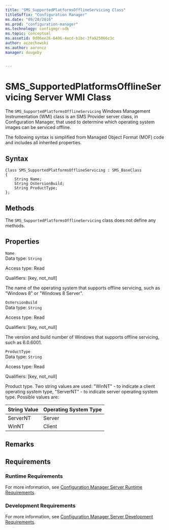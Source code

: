 ```yaml
---
title: "SMS_SupportedPlatformsOfflineServicing Class"
titleSuffix: "Configuration Manager"
ms.date: "09/20/2016"
ms.prod: "configuration-manager"
ms.technology: configmgr-sdk
ms.topic: conceptual
ms.assetid: 0d06ee26-6406-4acd-b1bc-3fa925066c3c
author: aczechowski
ms.author: aaroncz
manager: dougeby


---
```

# SMS_SupportedPlatformsOfflineServicing Server WMI Class
The `SMS_SupportedPlatformsOfflineServicing` Windows Management Instrumentation (WMI) class is an SMS Provider server class, in Configuration Manager, that used to determine which operating system images can be serviced offline.  

 The following syntax is simplified from Managed Object Format (MOF) code and includes all inherited properties.  

## Syntax  

```  
Class SMS_SupportedPlatformsOfflineServicing : SMS_BaseClass  
{  
    String Name;  
    String OsVersionBuild;  
    String ProductType;  
};  
```  

## Methods  
 The `SMS_SupportedPlatformsOfflineServicing` class does not define any methods.  

## Properties  
 `Name`  
 Data type: `String`  

 Access type: Read  

 Qualifiers: [key, not_null]  

 The name of the operating system that supports offline servicing, such as "Windows 8" or "Windows 8 Server".  

 `OsVersionBuild`  
 Data type: `String`  

 Access type: Read  

 Qualifiers: [key, not_null]  

 The version and build number of Windows that supports offline servicing, such as 6.0.6001.  

 `ProductType`  
 Data type: `String`  

 Access type: Read  

 Qualifiers: [key, not_null]  

 Product type. Two string values are used: "WinNT" - to indicate a client operating system type, "ServerNT" - to indicate server operating system type. Possible values are:  

|String Value|Operating System Type|  
|------------------|---------------------------|  
|ServerNT|Server|  
|WinNT|Client|  

## Remarks  

## Requirements  

### Runtime Requirements  
 For more information, see [Configuration Manager Server Runtime Requirements](../../../../../develop/core/reqs/server-runtime-requirements.md).  

### Development Requirements  
 For more information, see [Configuration Manager Server Development Requirements](../../../../../develop/core/reqs/server-development-requirements.md).  
